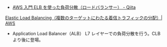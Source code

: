 - [AWS 入門 ELB を使った負荷分散（ロードバランサー） - Qiita](https://qiita.com/tseno/items/2041e82a7f2f8e721a18)

[Elastic Load Balancing（複数のターゲットにわたる着信トラフィックの分配）| AWS](https://aws.amazon.com/jp/elasticloadbalancing/?whats-new-cards-elb.sort-by=item.additionalFields.postDateTime&whats-new-cards-elb.sort-order=desc)

- Application Load Balancer（ALB） L7 レイヤーでの負荷分散を行う。CLB より後に登場。
